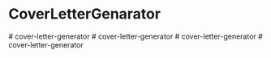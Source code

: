 # CoverLetterGenarator
#   c o v e r - l e t t e r - g e n e r a t o r  
 #   c o v e r - l e t t e r - g e n e r a t o r  
 #   c o v e r - l e t t e r - g e n e r a t o r  
 #   c o v e r - l e t t e r - g e n e r a t o r  
 